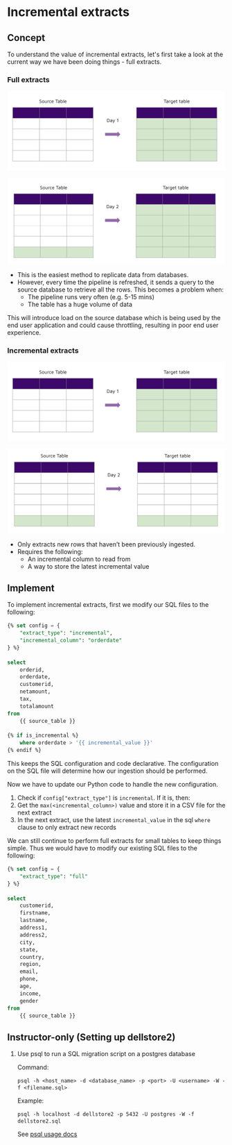 # Incremental extracts 

## Concept 

To understand the value of incremental extracts, let's first take a look at the current way we have been doing things - full extracts. 

### Full extracts

![images/full_extract_day_1.png](images/full_extract_day_1.png)

![images/full_extract_day_2.png](images/full_extract_day_2.png)

- This is the easiest method to replicate data from databases. 
- However, every time the pipeline is refreshed, it sends a query to the source database to retrieve all the rows. This becomes a problem when: 
    - The pipeline runs very often (e.g. 5-15 mins) 
    - The table has a huge volume of data 

This will introduce load on the source database which is being used by the end user application and could cause throttling, resulting in poor end user experience. 

### Incremental extracts

![images/incremental_extract_day_1.png](images/incremental_extract_day_1.png)

![images/incremental_extract_day_2.png](images/incremental_extract_day_2.png)

- Only extracts new rows that haven’t been previously ingested. 
- Requires the following: 
    - An incremental column to read from 
    - A way to store the latest incremental value 


## Implement 

To implement incremental extracts, first we modify our SQL files to the following: 

```sql 
{% set config = {
    "extract_type": "incremental", 
    "incremental_column": "orderdate"
} %}

select 
    orderid, 
    orderdate,
    customerid, 
    netamount,
    tax, 
    totalamount
from 
    {{ source_table }}

{% if is_incremental %}
    where orderdate > '{{ incremental_value }}'
{% endif %}
```

This keeps the SQL configuration and code declarative. The configuration on the SQL file will determine how our ingestion should be performed. 

Now we have to update our Python code to handle the new configuration. 

1. Check if `config["extract_type"]` is `incremental`. If it is, then: 
2. Get the `max(<incremental_column>)` value and store it in a CSV file for the next extract 
3. In the next extract, use the latest `incremental_value` in the sql `where` clause to only extract new records


We can still continue to perform full extracts for small tables to keep things simple. Thus we would have to modify our existing SQL files to the following: 

```sql
{% set config = {
    "extract_type": "full"
} %}

select 
    customerid, 
    firstname,
    lastname, 
    address1,
    address2, 
    city,
    state,
    country,
    region, 
    email, 
    phone,
    age,
    income,
    gender
from 
    {{ source_table }}
```


## Instructor-only (Setting up dellstore2)

1. Use psql to run a SQL migration script on a postgres database  

    Command: 
    ```
    psql -h <host_name> -d <database_name> -p <port> -U <username> -W -f <filename.sql>
    ```

    Example:
    ```
    psql -h localhost -d dellstore2 -p 5432 -U postgres -W -f dellstore2.sql
    ```

    See [psql usage docs](https://www.postgresql.org/docs/current/app-psql.html)
